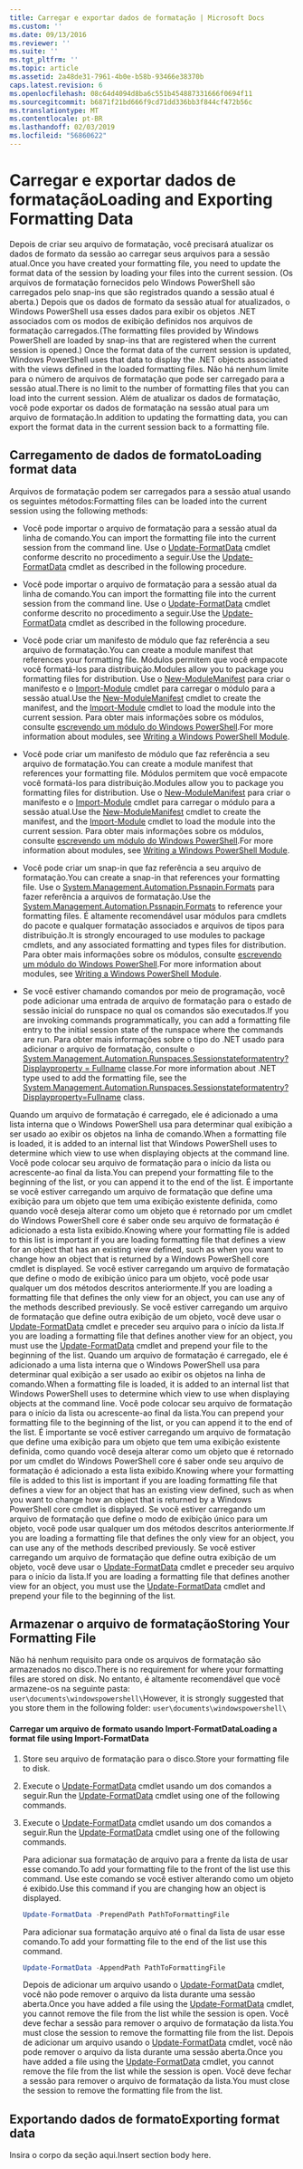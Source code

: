 ```yaml
---
title: Carregar e exportar dados de formatação | Microsoft Docs
ms.custom: ''
ms.date: 09/13/2016
ms.reviewer: ''
ms.suite: ''
ms.tgt_pltfrm: ''
ms.topic: article
ms.assetid: 2a48de31-7961-4b0e-b58b-93466e38370b
caps.latest.revision: 6
ms.openlocfilehash: 08c64d4094d8ba6c551b454887331666f0694f11
ms.sourcegitcommit: b6871f21bd666f9cd71dd336bb3f844cf472b56c
ms.translationtype: MT
ms.contentlocale: pt-BR
ms.lasthandoff: 02/03/2019
ms.locfileid: "56860622"
---
```

# <a name="loading-and-exporting-formatting-data"></a><span data-ttu-id="61def-102">Carregar e exportar dados de formatação</span><span class="sxs-lookup"><span data-stu-id="61def-102">Loading and Exporting Formatting Data</span></span>

<span data-ttu-id="61def-103">Depois de criar seu arquivo de formatação, você precisará atualizar os dados de formato da sessão ao carregar seus arquivos para a sessão atual.</span><span class="sxs-lookup"><span data-stu-id="61def-103">Once you have created your formatting file, you need to update the format data of the session by loading your files into the current session.</span></span> <span data-ttu-id="61def-104">(Os arquivos de formatação fornecidos pelo Windows PowerShell são carregados pelo snap-ins que são registrados quando a sessão atual é aberta.) Depois que os dados de formato da sessão atual for atualizados, o Windows PowerShell usa esses dados para exibir os objetos .NET associados com os modos de exibição definidos nos arquivos de formatação carregados.</span><span class="sxs-lookup"><span data-stu-id="61def-104">(The formatting files provided by Windows PowerShell are loaded by snap-ins that are registered when the current session is opened.) Once the format data of the current session is updated, Windows PowerShell uses that data to display the .NET objects associated with the views defined in the loaded formatting files.</span></span> <span data-ttu-id="61def-105">Não há nenhum limite para o número de arquivos de formatação que pode ser carregado para a sessão atual.</span><span class="sxs-lookup"><span data-stu-id="61def-105">There is no limit to the number of formatting files that you can load into the current session.</span></span> <span data-ttu-id="61def-106">Além de atualizar os dados de formatação, você pode exportar os dados de formatação na sessão atual para um arquivo de formatação.</span><span class="sxs-lookup"><span data-stu-id="61def-106">In addition to updating the formatting data, you can export the format data in the current session back to a formatting file.</span></span>

## <a name="loading-format-data"></a><span data-ttu-id="61def-107">Carregamento de dados de formato</span><span class="sxs-lookup"><span data-stu-id="61def-107">Loading format data</span></span>

<span data-ttu-id="61def-108">Arquivos de formatação podem ser carregados para a sessão atual usando os seguintes métodos:</span><span class="sxs-lookup"><span data-stu-id="61def-108">Formatting files can be loaded into the current session using the following methods:</span></span>

- <span data-ttu-id="61def-109">Você pode importar o arquivo de formatação para a sessão atual da linha de comando.</span><span class="sxs-lookup"><span data-stu-id="61def-109">You can import the formatting file into the current session from the command line.</span></span> <span data-ttu-id="61def-110">Use o [Update-FormatData](/powershell/module/Microsoft.PowerShell.Utility/Update-FormatData) cmdlet conforme descrito no procedimento a seguir.</span><span class="sxs-lookup"><span data-stu-id="61def-110">Use the [Update-FormatData](/powershell/module/Microsoft.PowerShell.Utility/Update-FormatData) cmdlet as described in the following procedure.</span></span>
- <span data-ttu-id="61def-111">Você pode importar o arquivo de formatação para a sessão atual da linha de comando.</span><span class="sxs-lookup"><span data-stu-id="61def-111">You can import the formatting file into the current session from the command line.</span></span> <span data-ttu-id="61def-112">Use o [Update-FormatData](/powershell/module/Microsoft.PowerShell.Utility/Update-FormatData) cmdlet conforme descrito no procedimento a seguir.</span><span class="sxs-lookup"><span data-stu-id="61def-112">Use the [Update-FormatData](/powershell/module/Microsoft.PowerShell.Utility/Update-FormatData) cmdlet as described in the following procedure.</span></span>

- <span data-ttu-id="61def-113">Você pode criar um manifesto de módulo que faz referência a seu arquivo de formatação.</span><span class="sxs-lookup"><span data-stu-id="61def-113">You can create a module manifest that references your formatting file.</span></span> <span data-ttu-id="61def-114">Módulos permitem que você empacote você formatá-los para distribuição.</span><span class="sxs-lookup"><span data-stu-id="61def-114">Modules allow you to package you formatting files for distribution.</span></span> <span data-ttu-id="61def-115">Use o [New-ModuleManifest](/powershell/module/Microsoft.PowerShell.Core/New-ModuleManifest) para criar o manifesto e o [Import-Module](/powershell/module/Microsoft.PowerShell.Core/Import-Module) cmdlet para carregar o módulo para a sessão atual.</span><span class="sxs-lookup"><span data-stu-id="61def-115">Use the [New-ModuleManifest](/powershell/module/Microsoft.PowerShell.Core/New-ModuleManifest) cmdlet to create the manifest, and the [Import-Module](/powershell/module/Microsoft.PowerShell.Core/Import-Module) cmdlet to load the module into the current session.</span></span> <span data-ttu-id="61def-116">Para obter mais informações sobre os módulos, consulte [escrevendo um módulo do Windows PowerShell](../module/writing-a-windows-powershell-module.md).</span><span class="sxs-lookup"><span data-stu-id="61def-116">For more information about modules, see [Writing a Windows PowerShell Module](../module/writing-a-windows-powershell-module.md).</span></span>
- <span data-ttu-id="61def-117">Você pode criar um manifesto de módulo que faz referência a seu arquivo de formatação.</span><span class="sxs-lookup"><span data-stu-id="61def-117">You can create a module manifest that references your formatting file.</span></span> <span data-ttu-id="61def-118">Módulos permitem que você empacote você formatá-los para distribuição.</span><span class="sxs-lookup"><span data-stu-id="61def-118">Modules allow you to package you formatting files for distribution.</span></span> <span data-ttu-id="61def-119">Use o [New-ModuleManifest](/powershell/module/Microsoft.PowerShell.Core/New-ModuleManifest) para criar o manifesto e o [Import-Module](/powershell/module/Microsoft.PowerShell.Core/Import-Module) cmdlet para carregar o módulo para a sessão atual.</span><span class="sxs-lookup"><span data-stu-id="61def-119">Use the [New-ModuleManifest](/powershell/module/Microsoft.PowerShell.Core/New-ModuleManifest) cmdlet to create the manifest, and the [Import-Module](/powershell/module/Microsoft.PowerShell.Core/Import-Module) cmdlet to load the module into the current session.</span></span> <span data-ttu-id="61def-120">Para obter mais informações sobre os módulos, consulte [escrevendo um módulo do Windows PowerShell](../module/writing-a-windows-powershell-module.md).</span><span class="sxs-lookup"><span data-stu-id="61def-120">For more information about modules, see [Writing a Windows PowerShell Module](../module/writing-a-windows-powershell-module.md).</span></span>

- <span data-ttu-id="61def-121">Você pode criar um snap-in que faz referência a seu arquivo de formatação.</span><span class="sxs-lookup"><span data-stu-id="61def-121">You can create a snap-in that references your formatting file.</span></span> <span data-ttu-id="61def-122">Use o [System.Management.Automation.Pssnapin.Formats](/dotnet/api/System.Management.Automation.PSSnapIn.Formats) para fazer referência a arquivos de formatação.</span><span class="sxs-lookup"><span data-stu-id="61def-122">Use the [System.Management.Automation.Pssnapin.Formats](/dotnet/api/System.Management.Automation.PSSnapIn.Formats) to reference your formatting files.</span></span> <span data-ttu-id="61def-123">É altamente recomendável usar módulos para cmdlets do pacote e qualquer formatação associados e arquivos de tipos para distribuição.</span><span class="sxs-lookup"><span data-stu-id="61def-123">It is strongly encouraged to use modules to package cmdlets, and any associated formatting and types files for distribution.</span></span> <span data-ttu-id="61def-124">Para obter mais informações sobre os módulos, consulte [escrevendo um módulo do Windows PowerShell](../module/writing-a-windows-powershell-module.md).</span><span class="sxs-lookup"><span data-stu-id="61def-124">For more information about modules, see [Writing a Windows PowerShell Module](../module/writing-a-windows-powershell-module.md).</span></span>

- <span data-ttu-id="61def-125">Se você estiver chamando comandos por meio de programação, você pode adicionar uma entrada de arquivo de formatação para o estado de sessão inicial do runspace no qual os comandos são executados.</span><span class="sxs-lookup"><span data-stu-id="61def-125">If you are invoking commands programmatically, you can add a formatting file entry to the initial session state of the runspace where the commands are run.</span></span> <span data-ttu-id="61def-126">Para obter mais informações sobre o tipo do .NET usado para adicionar o arquivo de formatação, consulte o [System.Management.Automation.Runspaces.Sessionstateformatentry? Displayproperty = Fullname](/dotnet/api/System.Management.Automation.Runspaces.SessionStateFormatEntry) classe.</span><span class="sxs-lookup"><span data-stu-id="61def-126">For more information about .NET type used to add the formatting file, see the [System.Management.Automation.Runspaces.Sessionstateformatentry?Displayproperty=Fullname](/dotnet/api/System.Management.Automation.Runspaces.SessionStateFormatEntry) class.</span></span>

<span data-ttu-id="61def-127">Quando um arquivo de formatação é carregado, ele é adicionado a uma lista interna que o Windows PowerShell usa para determinar qual exibição a ser usado ao exibir os objetos na linha de comando.</span><span class="sxs-lookup"><span data-stu-id="61def-127">When a formatting file is loaded, it is added to an internal list that Windows PowerShell uses to determine which view to use when displaying objects at the command line.</span></span> <span data-ttu-id="61def-128">Você pode colocar seu arquivo de formatação para o início da lista ou acrescente-ao final da lista.</span><span class="sxs-lookup"><span data-stu-id="61def-128">You can prepend your formatting file to the beginning of the list, or you can append it to the end of the list.</span></span> <span data-ttu-id="61def-129">É importante se você estiver carregando um arquivo de formatação que define uma exibição para um objeto que tem uma exibição existente definida, como quando você deseja alterar como um objeto que é retornado por um cmdlet do Windows PowerShell core é saber onde seu arquivo de formatação é adicionado a esta lista  exibido.</span><span class="sxs-lookup"><span data-stu-id="61def-129">Knowing where your formatting file is added to this list is important if you are loading formatting file that defines a view for an object that has an existing view defined, such as when you want to change how an object that is returned by a Windows PowerShell core cmdlet is displayed.</span></span> <span data-ttu-id="61def-130">Se você estiver carregando um arquivo de formatação que define o modo de exibição único para um objeto, você pode usar qualquer um dos métodos descritos anteriormente.</span><span class="sxs-lookup"><span data-stu-id="61def-130">If you are loading a formatting file that defines the only view for an object, you can use any of the methods described previously.</span></span>  <span data-ttu-id="61def-131">Se você estiver carregando um arquivo de formatação que define outra exibição de um objeto, você deve usar o [Update-FormatData](/powershell/module/Microsoft.PowerShell.Utility/Update-FormatData) cmdlet e preceder seu arquivo para o início da lista.</span><span class="sxs-lookup"><span data-stu-id="61def-131">If you are loading a formatting file that defines another view for an object, you must use the [Update-FormatData](/powershell/module/Microsoft.PowerShell.Utility/Update-FormatData) cmdlet and prepend your file to the beginning of the list.</span></span>
<span data-ttu-id="61def-132">Quando um arquivo de formatação é carregado, ele é adicionado a uma lista interna que o Windows PowerShell usa para determinar qual exibição a ser usado ao exibir os objetos na linha de comando.</span><span class="sxs-lookup"><span data-stu-id="61def-132">When a formatting file is loaded, it is added to an internal list that Windows PowerShell uses to determine which view to use when displaying objects at the command line.</span></span> <span data-ttu-id="61def-133">Você pode colocar seu arquivo de formatação para o início da lista ou acrescente-ao final da lista.</span><span class="sxs-lookup"><span data-stu-id="61def-133">You can prepend your formatting file to the beginning of the list, or you can append it to the end of the list.</span></span> <span data-ttu-id="61def-134">É importante se você estiver carregando um arquivo de formatação que define uma exibição para um objeto que tem uma exibição existente definida, como quando você deseja alterar como um objeto que é retornado por um cmdlet do Windows PowerShell core é saber onde seu arquivo de formatação é adicionado a esta lista  exibido.</span><span class="sxs-lookup"><span data-stu-id="61def-134">Knowing where your formatting file is added to this list is important if you are loading formatting file that defines a view for an object that has an existing view defined, such as when you want to change how an object that is returned by a Windows PowerShell core cmdlet is displayed.</span></span> <span data-ttu-id="61def-135">Se você estiver carregando um arquivo de formatação que define o modo de exibição único para um objeto, você pode usar qualquer um dos métodos descritos anteriormente.</span><span class="sxs-lookup"><span data-stu-id="61def-135">If you are loading a formatting file that defines the only view for an object, you can use any of the methods described previously.</span></span>  <span data-ttu-id="61def-136">Se você estiver carregando um arquivo de formatação que define outra exibição de um objeto, você deve usar o [Update-FormatData](/powershell/module/Microsoft.PowerShell.Utility/Update-FormatData) cmdlet e preceder seu arquivo para o início da lista.</span><span class="sxs-lookup"><span data-stu-id="61def-136">If you are loading a formatting file that defines another view for an object, you must use the [Update-FormatData](/powershell/module/Microsoft.PowerShell.Utility/Update-FormatData) cmdlet and prepend your file to the beginning of the list.</span></span>

## <a name="storing-your-formatting-file"></a><span data-ttu-id="61def-137">Armazenar o arquivo de formatação</span><span class="sxs-lookup"><span data-stu-id="61def-137">Storing Your Formatting File</span></span>

<span data-ttu-id="61def-138">Não há nenhum requisito para onde os arquivos de formatação são armazenados no disco.</span><span class="sxs-lookup"><span data-stu-id="61def-138">There is no requirement for where your formatting files are stored on disk.</span></span> <span data-ttu-id="61def-139">No entanto, é altamente recomendável que você armazene-os na seguinte pasta: `user\documents\windowspowershell\`</span><span class="sxs-lookup"><span data-stu-id="61def-139">However, it is strongly suggested that you store them in the following folder: `user\documents\windowspowershell\`</span></span>

#### <a name="loading-a-format-file-using-import-formatdata"></a><span data-ttu-id="61def-140">Carregar um arquivo de formato usando Import-FormatData</span><span class="sxs-lookup"><span data-stu-id="61def-140">Loading a format file using Import-FormatData</span></span>

1. <span data-ttu-id="61def-141">Store seu arquivo de formatação para o disco.</span><span class="sxs-lookup"><span data-stu-id="61def-141">Store your formatting file to disk.</span></span>

2. <span data-ttu-id="61def-142">Execute o [Update-FormatData](/powershell/module/Microsoft.PowerShell.Utility/Update-FormatData) cmdlet usando um dos comandos a seguir.</span><span class="sxs-lookup"><span data-stu-id="61def-142">Run the [Update-FormatData](/powershell/module/Microsoft.PowerShell.Utility/Update-FormatData) cmdlet using one of the following commands.</span></span>
2. <span data-ttu-id="61def-143">Execute o [Update-FormatData](/powershell/module/Microsoft.PowerShell.Utility/Update-FormatData) cmdlet usando um dos comandos a seguir.</span><span class="sxs-lookup"><span data-stu-id="61def-143">Run the [Update-FormatData](/powershell/module/Microsoft.PowerShell.Utility/Update-FormatData) cmdlet using one of the following commands.</span></span>

   <span data-ttu-id="61def-144">Para adicionar sua formatação de arquivo para a frente da lista de usar esse comando.</span><span class="sxs-lookup"><span data-stu-id="61def-144">To add your formatting file to the front of the list use this command.</span></span> <span data-ttu-id="61def-145">Use este comando se você estiver alterando como um objeto é exibido.</span><span class="sxs-lookup"><span data-stu-id="61def-145">Use this command if you are changing how an object is displayed.</span></span>

   ```powershell
   Update-FormatData -PrependPath PathToFormattingFile
   ```

   <span data-ttu-id="61def-146">Para adicionar sua formatação arquivo até o final da lista de usar esse comando.</span><span class="sxs-lookup"><span data-stu-id="61def-146">To add your formatting file to the end of the list use this command.</span></span>

   ```powershell
   Update-FormatData -AppendPath PathToFormattingFile
   ```

   <span data-ttu-id="61def-147">Depois de adicionar um arquivo usando o [Update-FormatData](/powershell/module/Microsoft.PowerShell.Utility/Update-FormatData) cmdlet, você não pode remover o arquivo da lista durante uma sessão aberta.</span><span class="sxs-lookup"><span data-stu-id="61def-147">Once you have added a file using the [Update-FormatData](/powershell/module/Microsoft.PowerShell.Utility/Update-FormatData) cmdlet, you cannot remove the file from the list while the session is open.</span></span> <span data-ttu-id="61def-148">Você deve fechar a sessão para remover o arquivo de formatação da lista.</span><span class="sxs-lookup"><span data-stu-id="61def-148">You must close the session to remove the formatting file from the list.</span></span>
   <span data-ttu-id="61def-149">Depois de adicionar um arquivo usando o [Update-FormatData](/powershell/module/Microsoft.PowerShell.Utility/Update-FormatData) cmdlet, você não pode remover o arquivo da lista durante uma sessão aberta.</span><span class="sxs-lookup"><span data-stu-id="61def-149">Once you have added a file using the [Update-FormatData](/powershell/module/Microsoft.PowerShell.Utility/Update-FormatData) cmdlet, you cannot remove the file from the list while the session is open.</span></span> <span data-ttu-id="61def-150">Você deve fechar a sessão para remover o arquivo de formatação da lista.</span><span class="sxs-lookup"><span data-stu-id="61def-150">You must close the session to remove the formatting file from the list.</span></span>

## <a name="exporting-format-data"></a><span data-ttu-id="61def-151">Exportando dados de formato</span><span class="sxs-lookup"><span data-stu-id="61def-151">Exporting format data</span></span>

<span data-ttu-id="61def-152">Insira o corpo da seção aqui.</span><span class="sxs-lookup"><span data-stu-id="61def-152">Insert section body here.</span></span>
